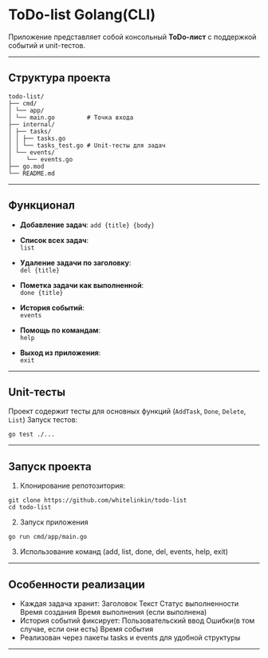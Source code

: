 # ToDo-list Golang(CLI)

Приложение представляет собой консольный **ToDo-лист** с поддержкой событий и unit-тестов.

---

## Структура проекта
```
todo-list/
├── cmd/
│ └── app/
│ └── main.go         # Точка входа
├── internal/
│ ├── tasks/
│ │ ├── tasks.go
│ │ └── tasks_test.go # Unit-тесты для задач
│ └── events/
│    └── events.go
├── go.mod
└── README.md
```
---
## Функционал 

- **Добавление задач**:
    `add {title} {body}`

- **Список всех задач**:  
    `list`  

- **Удаление задачи по заголовку**:  
    `del {title}`  

- **Пометка задачи как выполненной**:  
    `done {title}`  

- **История событий**:  
    `events`  

- **Помощь по командам**:  
    `help`  

- **Выход из приложения**:  
    `exit`

---

## Unit-тесты

Проект содержит тесты для основных функций (`AddTask`, `Done`, `Delete`, `List`)
Запуск тестов:
```
go test ./...
```

---

## Запуск проекта

1. Клонирование репотозитория:
```
git clone https://github.com/whitelinkin/todo-list
cd todo-list
```
2. Запуск приложения
```
go run cmd/app/main.go
```
3. Использование команд (add, list, done, del, events, help, exit)

---

## Особенности реализации

- Каждая задача хранит:
    Заголовок
    Текст
    Статус выполненности
    Время создания
    Время выполнения (если выполнена)
- История событий фиксирует:
    Пользовательский ввод
    Ошибки(в том случае, если они есть)
    Время события
- Реализован через пакеты tasks и events для удобной структуры

---